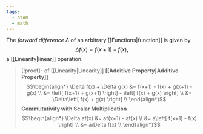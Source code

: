 ```yaml
---
tags:
  - atom
  - math
---
```

The *forward difference* $\Delta$ of an arbitrary [[Functions|function]] is given by
$$\Delta f(x) = f(x+1) - f(x),$$
a [[Linearity|linear]] operation.

> [!proof]- of [[Linearity|Linearity]]
> **[[Additive Property|Additive Property]]**
> $$\begin{align*}
> 	\Delta f(x) + \Delta g(x) &= f(x+1) - f(x) + g(x+1) - g(x) \\
> 	&= \left[ f(x+1) + g(x+1) \right] - \left[ f(x) + g(x) \right] \\
> 	&= \Delta\left[ f(x) + g(x) \right] \\
> \end{align*}$$
> **Commutativity with Scalar Multiplication**
> $$\begin{align*}
> 	\Delta af(x) &= af(x+1) - af(x) \\
> 	&= a\left[ f(x+1) - f(x) \right] \\
> 	&= a\Delta f(x) \\
> \end{align*}$$